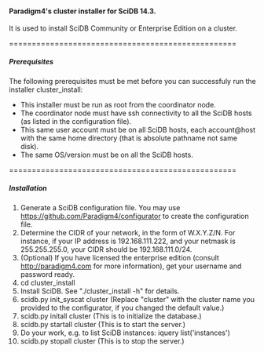 #### Paradigm4's cluster installer for SciDB 14.3. ####

It is used to install SciDB Community or Enterprise Edition on a cluster.

==================================================
##### Prerequisites #####

The following prerequisites must be met before you can successfuly run the installer cluster_install:

* This installer must be run as root from the coordinator node.
* The coordinator node must have ssh connectivity to all the SciDB hosts (as listed in the configuration file).
* This same user account must be on all SciDB hosts, each account@host with the same home directory (that is absolute pathname not same disk).
* The same OS/version must be on all the SciDB hosts.

==================================================
##### Installation #####

1. Generate a SciDB configuration file. You may use https://github.com/Paradigm4/configurator to create the configuration file.
2. Determine the CIDR of your network, in the form of W.X.Y.Z/N. For instance, if your IP address is 192.168.111.222, and your netmask is 255.255.255.0, your CIDR should be 192.168.111.0/24.
3. (Optional) If you have licensed the enterprise edition (consult http://paradigm4.com for more information), get your username and password ready.
4. cd cluster_install
5. Install SciDB. See "./cluster_install -h" for details.
6. scidb.py init_syscat cluster   (Replace "cluster" with the cluster name you provided to the configurator, if you changed the default value.)
7. scidb.py initall cluster    (This is to initialize the database.)
8. scidb.py startall cluster   (This is to start the server.)
9. Do your work, e.g. to list SciDB instances: iquery list('instances')
10. scidb.py stopall cluster   (This is to stop the server.)

